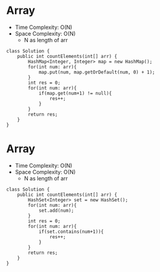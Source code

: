 # Array
* Time Complexity: O(N)
* Space Complexity: O(N)
    * N as length of arr
```
class Solution {
    public int countElements(int[] arr) {
        HashMap<Integer, Integer> map = new HashMap();
        for(int num: arr){
            map.put(num, map.getOrDefault(num, 0) + 1);
        }
        int res = 0;
        for(int num: arr){
            if(map.get(num+1) != null){
                res++;
            }
        }
        return res;
    }
}
```
# Array
* Time Complexity: O(N)
* Space Complexity: O(N)
    * N as length of arr
```
class Solution {
    public int countElements(int[] arr) {
        HashSet<Integer> set = new HashSet();
        for(int num: arr){
            set.add(num);
        }
        int res = 0;
        for(int num: arr){
            if(set.contains(num+1)){
                res++;
            }
        }
        return res;
    }
}
```